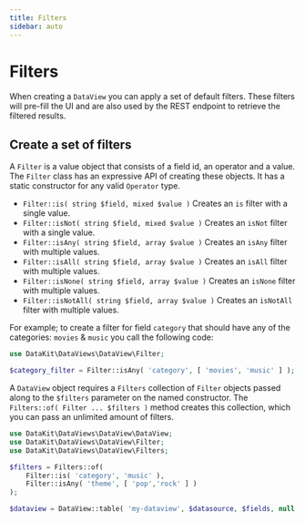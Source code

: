 ```yaml
---
title: Filters
sidebar: auto
---
```


# Filters

When creating a `DataView` you can apply a set of default filters. These filters will pre-fill the UI and are also used
by the REST endpoint to retrieve the filtered results.

## Create a set of filters

A `Filter` is a value object that consists of a field id, an operator and a value. The `Filter` class has an expressive
API of creating these objects. It has a static constructor for any valid `Operator` type.

- `Filter::is( string $field, mixed $value )` Creates an `is` filter with a single value.
- `Filter::isNot( string $field, mixed $value )` Creates an `isNot` filter with a single value.
- `Filter::isAny( string $field, array $value )` Creates an `isAny` filter with multiple values.
- `Filter::isAll( string $field, array $value )` Creates an `isAll` filter with multiple values.
- `Filter::isNone( string $field, array $value )` Creates an `isNone` filter with multiple values.
- `Filter::isNotAll( string $field, array $value )` Creates an `isNotAll` filter with multiple values.

For example; to create a filter for field `category` that should have any of the categories: `movies` & `music` you call
the following code:

```php
use DataKit\DataViews\DataView\Filter;

$category_filter = Filter::isAny( 'category', [ 'movies', 'music' ] );
```

A `DataView` object requires a `Filters` collection of `Filter` objects passed along to the `$filters` parameter on the
named constructor. The `Filters::of( Filter ... $filters )` method creates this collection, which you can pass an
unlimited amount of filters.

```php
use DataKit\DataViews\DataView\DataView;
use DataKit\DataViews\DataView\Filter;
use DataKit\DataViews\DataView\Filters;

$filters = Filters::of(
    Filter::is( 'category', 'music' ),
    Filter::isAny( 'theme', [ 'pop','rock' ] )
);

$dataview = DataView::table( 'my-dataview', $datasource, $fields, null, $filters );
```
